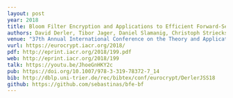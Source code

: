 ```yaml
---
layout: post
year: 2018	
title: Bloom Filter Encryption and Applications to Efficient Forward-Secret 0-RTT Key Exchange
authors: David Derler, Tibor Jager, Daniel Slamanig, Christoph Striecks
venue: "37th Annual International Conference on the Theory and Applications of Cryptographic Techniques - EUROCRYPT 2018"
vurl: https://eurocrypt.iacr.org/2018/
pdf: http://eprint.iacr.org/2018/199.pdf
web: http://eprint.iacr.org/2018/199
talk: https://youtu.be/JhoeGnHKY2c
pub: https://doi.org/10.1007/978-3-319-78372-7_14
bib: http://dblp.uni-trier.de/rec/bibtex/conf/eurocrypt/DerlerJSS18
github: https://github.com/sebastinas/bfe-bf
---
```


